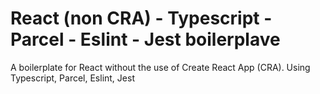 # React (non CRA) - Typescript - Parcel - Eslint - Jest boilerplave

A boilerplate for React without the use of Create React App (CRA).
Using Typescript, Parcel, Eslint, Jest